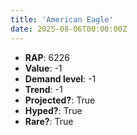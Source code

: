 ```yaml
---
title: 'American Eagle'
date: 2025-08-06T00:00:00Z
---
```

- **RAP**: 6226
- **Value**: -1
- **Demand level**: -1
- **Trend**: -1
- **Projected?**: True
- **Hyped?**: True
- **Rare?**: True
